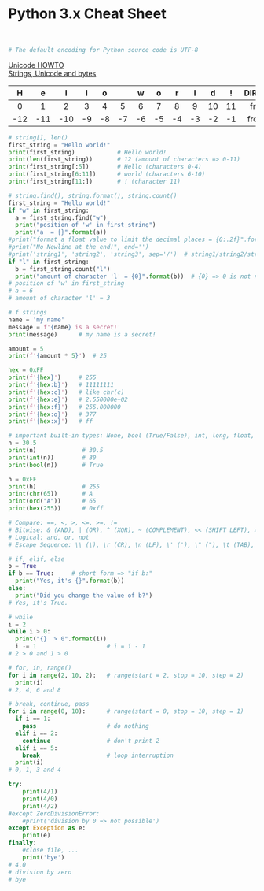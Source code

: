 Python 3.x Cheat Sheet
======================
<br>

```python
# The default encoding for Python source code is UTF-8
```

[Unicode HOWTO](https://docs.python.org/3/howto/unicode.html)<br>
[Strings, Unicode and bytes](https://medium.com/@andreacolangelo/strings-unicode-and-bytes-in-python-3-everything-you-always-wanted-to-know-27dc02ff2686)<br>

| H | e | l | l | o |   | w | o | r | l | d | ! | DIRECTION |
| :---: | :---: | :---: | :---: | :---: | :---: | :---: | :---: | :---: | :---: | :---: | :---: | :---: |
| 0 | 1 | 2 | 3 | 4 | 5 | 6 | 7 | 8 | 9 | 10 | 11 | from left |
| -12 | -11 | -10 | -9 | -8 | -7 | -6 | -5 | -4 | -3 | -2 | -1 | from right |

```python
# string[], len()
first_string = "Hello world!"
print(first_string)            # Hello world!
print(len(first_string))       # 12 (amount of characters => 0-11)
print(first_string[:5])        # Hello (characters 0-4)
print(first_string[6:11])      # world (characters 6-10)
print(first_string[11:])       # ! (character 11)
```

```python
# string.find(), string.format(), string.count()
first_string = "Hello world!"
if "w" in first_string:
  a = first_string.find("w")
  print("position of 'w' in first_string")
  print("a  = {}".format(a))
#print("format a float value to limit the decimal places = {0:.2f}".format(12.3456789))  #12.34
#print("No Newline at the end!", end='')
#print('string1', 'string2', 'string3', sep='/')  # string1/string2/string3
if "l" in first_string:
  b = first_string.count("l")
  print("amount of character 'l' = {0}".format(b))  # {0} => 0 is not necessary, because there is only one variable (b) and we don't want to change the print order...
# position of 'w' in first_string
# a = 6
# amount of character 'l' = 3
```

```python
# f strings
name = 'my name'
message = f'{name} is a secret!'
print(message)      # my name is a secret!

amount = 5
print(f'{amount * 5}')  # 25

hex = 0xFF
print(f'{hex}')     # 255
print(f'{hex:b}')   # 11111111
print(f'{hex:c}')   # like chr(c)
print(f'{hex:e}')   # 2.550000e+02
print(f'{hex:f}')   # 255.000000
print(f'{hex:o}')   # 377
print(f'{hex:x}')   # ff
```

```python
# important built-in types: None, bool (True/False), int, long, float, str, unicode, list, dict, tuple (and some others)
n = 30.5
print(n)             # 30.5
print(int(n))        # 30
print(bool(n))       # True

h = 0xFF
print(h)             # 255
print(chr(65))       # A
print(ord("A"))      # 65
print(hex(255))      # 0xff
```

```python
# Compare: ==, <, >, <=, >=, !=
# Bitwise: & (AND), | (OR), ^ (XOR), ~ (COMPLEMENT), << (SHIFT LEFT), >> (SHIFT RIGHT)
# Logical: and, or, not
# Escape Sequence: \\ (\), \r (CR), \n (LF), \' ('), \" ("), \t (TAB), \x41 (A), \u0000 (16bit Unicode), \U00000000 (32bit Unicode)
```

```python
# if, elif, else
b = True
if b == True:     # short form => "if b:"
  print("Yes, it's {}".format(b))
else:
  print("Did you change the value of b?")
# Yes, it's True.
```

```python
# while
i = 2
while i > 0:
  print("{}  > 0".format(i))
  i -= 1                    # i = i - 1
# 2 > 0 and 1 > 0
```

```python
# for, in, range()
for i in range(2, 10, 2):   # range(start = 2, stop = 10, step = 2)
  print(i)
# 2, 4, 6 and 8
```

```python
# break, continue, pass
for i in range(0, 10):      # range(start = 0, stop = 10, step = 1)
  if i == 1:
    pass                    # do nothing
  elif i == 2:
    continue                # don't print 2
  elif i == 5:
    break                   # loop interruption
  print(i)
# 0, 1, 3 and 4
```

```python
try:
    print(4/1)
    print(4/0)
    print(4/2)
#except ZeroDivisionError:
    #print('division by 0 => not possible')
except Exception as e:
    print(e)
finally:
    #close file, ...
    print('bye')
# 4.0
# division by zero
# bye
```
